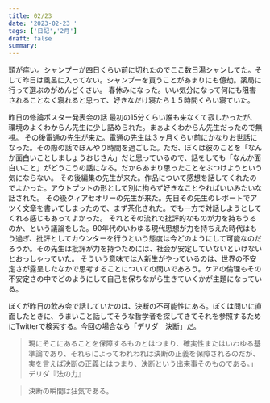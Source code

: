 ```yaml
---
title: 02/23
date: '2023-02-23 '
tags: ['日記','2月']
draft: false
summary: 
---
```



頭が痒い。シャンプーが四日くらい前に切れたのでここ数日湯シャンしてた。そして昨日は風呂に入ってない。シャンプーを買うことがあまりにも億劫。薬局に行って選ぶのがめんどくさい。
春休みになった。いい気分になって何にも阻害されることなく寝れると思って、好きなだけ寝たら１５時間くらい寝ていた。


昨日の修論ポスター発表会の話
最初の15分くらい誰も来なくて寂しかったが、環境のよくわからん先生に少し詰められた。まぁよくわからん先生だったので無視。
その後電通の先生が来た。電通の先生は３ヶ月くらい前にかなりお世話になった。その際の話でぼんやり時間を過ごした。ただ、ぼくは彼のことを「なんか面白いことしましょうおじさん」だと思っているので、話をしても「なんか面白いこと」がどうこうの話になる。だからあまり思ったことをぶつけようという気にならない。
その後編集の先生が来た。作品について感想を話してくれたのでよかった。アウトプットの形として別に拘らず好きなことやればいいみたいな話された。
その後クィアセオリーの先生が来た。先日その先生のレポートでアツく文章を書いてしまったので、まず茶化された。でも一方で対話しようとしてくれる感じもあってよかった。
それとその流れで批評的なものが力を持ちうるのか、という議論をした。90年代のいわゆる現代思想が力を持ちえた時代はもう過ぎ、批評としてカウンターを行うという態度は今どのようにして可能なのだろうか。その先生は批評が力を持つためには、社会が安定していないといけないとおっしゃっていた。
そういう意味では人新生がやっているのは、世界の不安定さが露呈したなかで思考することについての問いであろう。ケアの倫理もその不安定さの中でどのようにして自己を保ちながら生きていくかが主題になっている。

ぼくが昨日の飲み会で話していたのは、決断の不可能性にある。ぼくは問いに直面したときに、うまいこと話してそうな哲学者を探してきてそれを参照するためにTwitterで検索する。今回の場合なら「デリダ　決断」だ。
>現にそこにあることを保障するものとはつまり、確実性またはいわゆる基準論であり、それらによってわれわれは決断の正義を保障されるのだが、実を言えば決断の正義とはつまり、決断という出来事そのものである。」デリダ『法の力』

>決断の瞬間は狂気である。